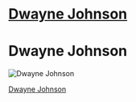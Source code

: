 # [Dwayne Johnson](https://en.wikipedia.org/wiki/Dwayne_Johnson_filmography#Film)

# Dwayne Johnson

![Dwayne Johnson](https://upload.wikimedia.org/wikipedia/commons/thumb/6/68/Dwayne_Johnson_at_the_2009_Tribeca_Film_Festival.jpg/220px-Dwayne_Johnson_at_the_2009_Tribeca_Film_Festival.jpg)

[Dwayne Johnson](https://en.wikipedia.org/wiki/Dwayne_Johnson_filmography#Film)
